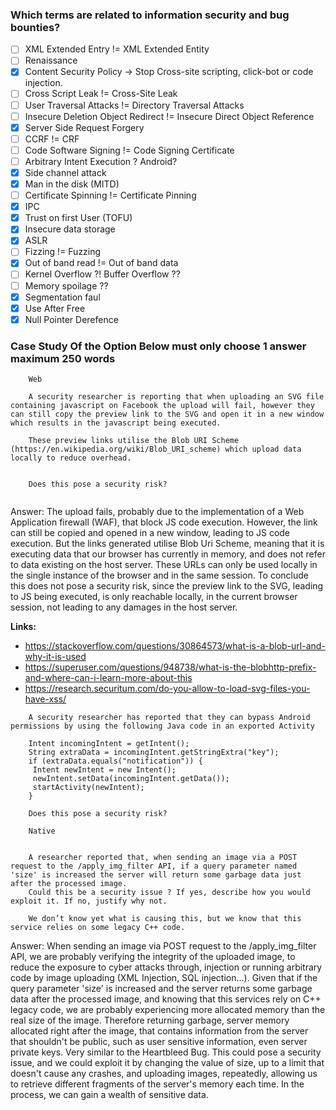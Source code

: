 ### **Which terms are related to information security and bug bounties?**

- [ ] XML Extended Entry != XML Extended Entity
- [ ] Renaissance
- [x] Content Security Policy -> Stop Cross-site scripting, click-bot or code injection.
- [ ] Cross Script Leak != Cross-Site Leak
- [ ] User Traversal Attacks != Directory Traversal Attacks
- [ ] Insecure Deletion Object Redirect != Insecure Direct Object Reference
- [x] Server Side Request Forgery
- [ ] CCRF != CRF 
- [ ] Code Software Signing != Code Signing Certificate
- [ ] Arbitrary Intent Execution ? Android?
- [x] Side channel attack
- [x] Man in the disk (MITD)
- [ ] Certificate Spinning != Certificate Pinning 
- [x] IPC
- [x] Trust on first User (TOFU)
- [x] Insecure data storage 
- [x] ASLR
- [ ] Fizzing != Fuzzing
- [x] Out of band read != Out of band data
- [ ] Kernel Overflow ?! Buffer Overflow ??
- [ ] Memory spoilage ??
- [x] Segmentation faul
- [x] Use After Free
- [x] Null Pointer Derefence

### Case Study Of the Option Below must only choose 1 answer maximum 250 words

```question
	Web

	A security researcher is reporting that when uploading an SVG file containing javascript on Facebook the upload will fail, however they can still copy the preview link to the SVG and open it in a new window which results in the javascript being executed. 

	These preview links utilise the Blob URI Scheme (https://en.wikipedia.org/wiki/Blob_URI_scheme) which upload data locally to reduce overhead.
	 

	Does this pose a security risk?
	
```

Answer: The upload fails, probably due to the implementation of a Web Application firewall (WAF), that block JS code execution. However, the link can still be copied and opened in a new window, leading to JS code execution. But the links generated utilise Blob Uri Scheme, meaning that it is executing data that our browser has currently in memory, and does not refer to data existing on the host server. These URLs can only be used locally in the single instance of the browser and in the same session. 
	To conclude this does not pose a security risk, since the preview link to the SVG, leading to JS being executed, is only reachable locally, in the current browser session, not leading to any damages in the host server.

**Links:** 
* https://stackoverflow.com/questions/30864573/what-is-a-blob-url-and-why-it-is-used
* https://superuser.com/questions/948738/what-is-the-blobhttp-prefix-and-where-can-i-learn-more-about-this
* https://research.securitum.com/do-you-allow-to-load-svg-files-you-have-xss/

```question 
	A security researcher has reported that they can bypass Android permissions by using the following Java code in an exported Activity

	Intent incomingIntent = getIntent();
	String extraData = incomingIntent.getStringExtra("key");
	if (extraData.equals("notification")) {
	 Intent newIntent = new Intent();
	 newIntent.setData(incomingIntent.getData());
	 startActivity(newIntent);
	}

	Does this pose a security risk?
```

```question
	Native
	 

	A researcher reported that, when sending an image via a POST request to the /apply_img_filter API, if a query parameter named 'size' is increased the server will return some garbage data just after the processed image.
	Could this be a security issue ? If yes, describe how you would exploit it. If no, justify why not.

	We don’t know yet what is causing this, but we know that this service relies on some legacy C++ code.
```

Answer: When sending an image via POST request to the /apply_img_filter API, we are probably verifying the integrity of the uploaded image, to reduce the exposure to cyber attacks through, injection or running arbitrary code by image uploading (XML Injection, SQL injection...). Given that if the query parameter 'size' is increased and the server returns some garbage data after the processed image, and knowing that this services rely on C++ legacy code, we are probably experiencing more allocated memory than the real size of the image. Therefore returning garbage, server memory allocated right after the image, that contains information from the server that shouldn't be public, such as user sensitive information, even server private keys. Very similar to the Heartbleed Bug. 
	This could pose a security issue, and we could exploit it by changing the value of size, up to a limit that doesn't cause any crashes, and uploading images, repeatedly, allowing us to retrieve different fragments of the server's memory each time. In the process, we can gain a wealth of sensitive data.  


